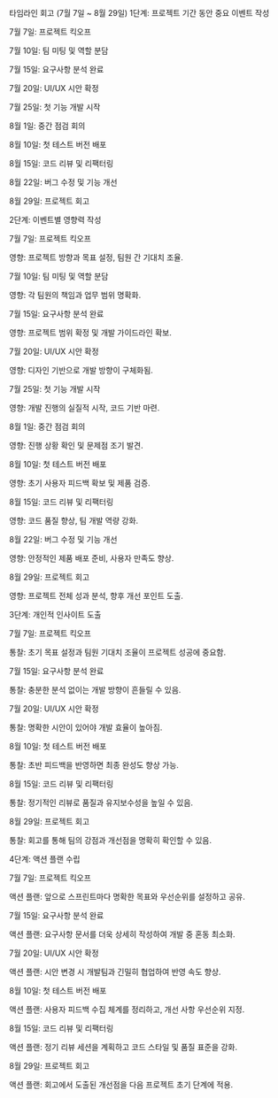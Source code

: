 타임라인 회고 (7월 7일 ~ 8월 29일)
1단계: 프로젝트 기간 동안 중요 이벤트 작성

7월 7일: 프로젝트 킥오프

7월 10일: 팀 미팅 및 역할 분담

7월 15일: 요구사항 분석 완료

7월 20일: UI/UX 시안 확정

7월 25일: 첫 기능 개발 시작

8월 1일: 중간 점검 회의

8월 10일: 첫 테스트 버전 배포

8월 15일: 코드 리뷰 및 리팩터링

8월 22일: 버그 수정 및 기능 개선

8월 29일: 프로젝트 회고

2단계: 이벤트별 영향력 작성

7월 7일: 프로젝트 킥오프

영향: 프로젝트 방향과 목표 설정, 팀원 간 기대치 조율.

7월 10일: 팀 미팅 및 역할 분담

영향: 각 팀원의 책임과 업무 범위 명확화.

7월 15일: 요구사항 분석 완료

영향: 프로젝트 범위 확정 및 개발 가이드라인 확보.

7월 20일: UI/UX 시안 확정

영향: 디자인 기반으로 개발 방향이 구체화됨.

7월 25일: 첫 기능 개발 시작

영향: 개발 진행의 실질적 시작, 코드 기반 마련.

8월 1일: 중간 점검 회의

영향: 진행 상황 확인 및 문제점 조기 발견.

8월 10일: 첫 테스트 버전 배포

영향: 초기 사용자 피드백 확보 및 제품 검증.

8월 15일: 코드 리뷰 및 리팩터링

영향: 코드 품질 향상, 팀 개발 역량 강화.

8월 22일: 버그 수정 및 기능 개선

영향: 안정적인 제품 배포 준비, 사용자 만족도 향상.

8월 29일: 프로젝트 회고

영향: 프로젝트 전체 성과 분석, 향후 개선 포인트 도출.

3단계: 개인적 인사이트 도출

7월 7일: 프로젝트 킥오프

통찰: 초기 목표 설정과 팀원 기대치 조율이 프로젝트 성공에 중요함.

7월 15일: 요구사항 분석 완료

통찰: 충분한 분석 없이는 개발 방향이 흔들릴 수 있음.

7월 20일: UI/UX 시안 확정

통찰: 명확한 시안이 있어야 개발 효율이 높아짐.

8월 10일: 첫 테스트 버전 배포

통찰: 초반 피드백을 반영하면 최종 완성도 향상 가능.

8월 15일: 코드 리뷰 및 리팩터링

통찰: 정기적인 리뷰로 품질과 유지보수성을 높일 수 있음.

8월 29일: 프로젝트 회고

통찰: 회고를 통해 팀의 강점과 개선점을 명확히 확인할 수 있음.

4단계: 액션 플랜 수립

7월 7일: 프로젝트 킥오프

액션 플랜: 앞으로 스프린트마다 명확한 목표와 우선순위를 설정하고 공유.

7월 15일: 요구사항 분석 완료

액션 플랜: 요구사항 문서를 더욱 상세히 작성하여 개발 중 혼동 최소화.

7월 20일: UI/UX 시안 확정

액션 플랜: 시안 변경 시 개발팀과 긴밀히 협업하여 반영 속도 향상.

8월 10일: 첫 테스트 버전 배포

액션 플랜: 사용자 피드백 수집 체계를 정리하고, 개선 사항 우선순위 지정.

8월 15일: 코드 리뷰 및 리팩터링

액션 플랜: 정기 리뷰 세션을 계획하고 코드 스타일 및 품질 표준을 강화.

8월 29일: 프로젝트 회고

액션 플랜: 회고에서 도출된 개선점을 다음 프로젝트 초기 단계에 적용.
